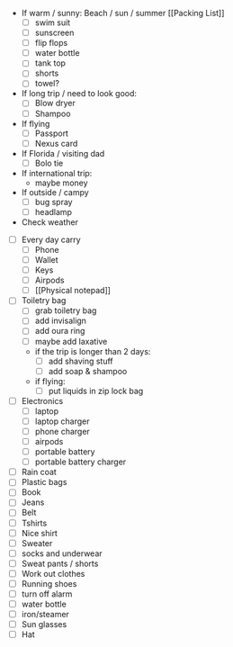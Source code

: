 - If warm / sunny: Beach / sun / summer [[Packing List]]
    - [ ] swim suit
    - [ ] sunscreen
    - [ ] flip flops
    - [ ] water bottle
    - [ ] tank top
    - [ ] shorts
    - [ ] towel?
- If long trip / need to look good:
    - [ ] Blow dryer
    - [ ] Shampoo
- If flying
    - [ ] Passport
    - [ ] Nexus card
- If Florida / visiting dad  
    - [ ] Bolo tie 
- If international trip:
    - maybe money
- If outside / campy
    - [ ] bug spray
    - [ ] headlamp
- Check weather
- [ ] Every day carry
    - [ ] Phone
    - [ ] Wallet
    - [ ] Keys
    - [ ] Airpods
    - [ ] [[Physical notepad]]
- [ ] Toiletry bag
    - [ ] grab toiletry bag
    - [ ] add invisalign
    - [ ] add oura ring
    - [ ] maybe add laxative 
    - if the trip is longer than 2 days:
        - [ ] add shaving stuff
        - [ ] add soap & shampoo
    - if flying:
        - [ ] put liquids in zip lock bag
- [ ] Electronics
    - [ ] laptop
    - [ ] laptop charger
    - [ ] phone charger
    - [ ] airpods
    - [ ] portable battery
    - [ ] portable battery charger
- [ ] Rain coat  
- [ ] Plastic bags
- [ ] Book
- [ ] Jeans
- [ ] Belt
- [ ] Tshirts
- [ ] Nice shirt
- [ ] Sweater
- [ ] socks and underwear
- [ ] Sweat pants / shorts
- [ ] Work out clothes
- [ ] Running shoes
- [ ] turn off alarm 
- [ ] water bottle
- [ ] iron/steamer
- [ ] Sun glasses
- [ ] Hat
